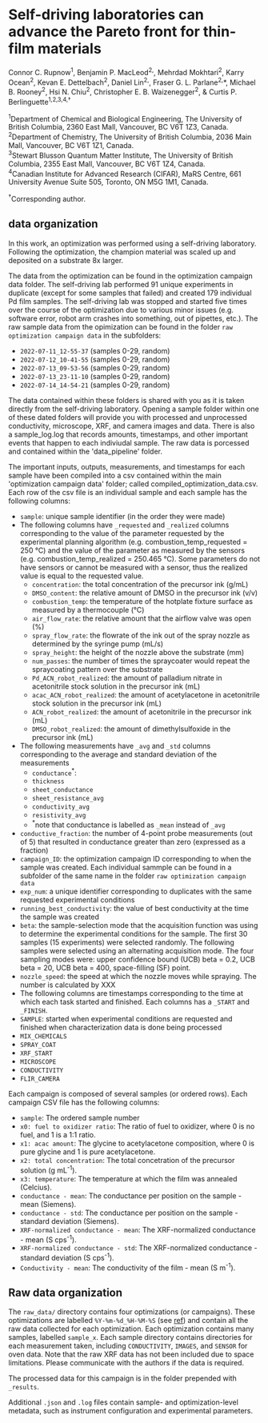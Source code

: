 # Self-driving laboratories can advance the Pareto front for thin-film materials
Connor C. Rupnow<sup>1</sup>, Benjamin P. MacLeod<sup>2,</sup>, Mehrdad Mokhtari<sup>2</sup>, Karry Ocean<sup>2</sup>, Kevan E. Dettelbach<sup>2</sup>,     Daniel Lin<sup>2,</sup>, Fraser G. L. Parlane<sup>2,</sup>\*, Michael B. Rooney<sup>2</sup>, Hsi N. Chiu<sup>2</sup>, Christopher E. B. Waizenegger<sup>2</sup>,  & Curtis P. Berlinguette<sup>1,2,3,4,†</sup>

<sup>1</sup>Department of Chemical and Biological Engineering, The University of British Columbia, 2360 East Mall, Vancouver, BC V6T 1Z3, Canada. \
<sup>2</sup>Department of Chemistry, The University of British Columbia, 2036 Main Mall, Vancouver, BC V6T 1Z1, Canada. \
<sup>3</sup>Stewart Blusson Quantum Matter Institute, The University of British Columbia, 2355 East Mall, Vancouver, BC V6T 1Z4, Canada. \
<sup>4</sup>Canadian Institute for Advanced Research (CIFAR), MaRS Centre, 661 University Avenue Suite 505, Toronto, ON M5G 1M1, Canada.
  
<sup>†</sup>Corresponding author.

## data organization

In this work, an optimization was performed using a self-driving laboratory. Following the optimization, the champion material was scaled up and deposited on a substrate 8x larger. 

The data from the optimization can be found in the optimization campaign data folder. The self-driving lab performed 91 unique experiments in duplicate (except for some samples that failed) and created 179 individual Pd film samples. The self-driving lab was stopped and started five times over the course of the optimization due to various minor issues (e.g. software error, robot arm crashes into something, out of pipettes, etc.). The raw sample data from the opimization can be found in the folder `raw optimization campaign data` in the subfolders:

* `2022-07-11_12-55-37` (samples 0-29, random)
* `2022-07-12_10-41-55` (samples 0-29, random)
* `2022-07-13_09-53-56` (samples 0-29, random)
* `2022-07-13_23-11-10` (samples 0-29, random)
* `2022-07-14_14-54-21` (samples 0-29, random)

The data contained within these folders is shared with you as it is taken directly from the self-driving laboratory. Opening a sample folder within one of these dated folders will provide you with processed and unprocessed conductivity, microscope, XRF, and camera images and data. There is also a sample_log.log that records amounts, timestamps, and other important events that happen to each indiviudal sample. The raw data is porcessed and contained within the 'data_pipeline' folder.

The important inputs, outputs, measurements, and timestamps for each sample have been compiled into a csv contained within the main 'optimization campaign data' folder; called compiled_optimization_data.csv. Each row of the csv file is an individual sample and each sample has the following columns: 
* `sample`: unique sample identifier (in the order they were made)
* The following columns have `_requested` and `_realized` columns corresponding to the value of the parameter requested by the experimental planning algorithm (e.g. combustion_temp_requested = 250 °C) and the value of the parameter as measured by the sensors (e.g. combustion_temp_realized = 250.465 °C). Some parameters do not have sensors or cannot be measured with a sensor, thus the realized value is equal to the requested value.
  * `concentration`: the total concentration of the precursor ink (g/mL)
  * `DMSO_content`: the relative amount of DMSO in the precursor ink (v/v)
  * `combustion_temp`: the temperature of the hotplate fixture surface as measured by a thermocouple (°C)
  * `air_flow_rate`: the relative amount that the airflow valve was open (%)
  * `spray_flow_rate`: the flowrate of the ink out of the spray nozzle as determined by the syringe pump (mL/s)
  * `spray_height`: the height of the nozzle above the substrate (mm)
  * `num_passes`: the number of times the spraycoater would repeat the spraycoating pattern over the substrate
  * `Pd_ACN_robot_realized`: the amount of palladium nitrate in acetonitrile stock solution in the precursor ink (mL)
  * `acac_ACN_robot_realized`: the amount of acetylacetone in acetonitrile stock solution in the precursor ink (mL)
  * `ACN_robot_realized`: the amount of acetonitrile in the precursor ink (mL)
  * `DMSO_robot_realized`: the amount of dimethylsulfoxide in the precursor ink (mL)
* The following measurements have `_avg` and `_std` columns corresponding to the average and standard deviation of the measurements
  * `conductance`<sup>\*</sup>: 
  * `thickness`
  * `sheet_conductance`
  * `sheet_resistance_avg`
  * `conductivity_avg`
  * `resistivity_avg`
  * <sup>\*</sup>note that conductance is labelled as `_mean` instead of `_avg`
* `conductive_fraction`: the number of 4-point probe measurements (out of 5) that resulted in conductance greater than zero (expressed as a fraction)
* `campaign_ID`: the optimization campaign ID corresponding to when the sample was created. Each individual sammple can be found in a subfolder of the same name in the folder `raw optimization campaign data`
* `exp_num`: a unique identifier corresponding to duplicates with the same requested experimental conditions
* `running_best_conductivity`: the value of best conductivity at the time the sample was created
* `beta`: the sample-selection mode that the acquisition function was using to determine the experimental conditions for the sample. The first 30 samples (15 experiments) were selected randomly. The following samples were selected using an alternating acquisition mode. The four sampling modes were: upper confidence bound (UCB) beta = 0.2, UCB beta = 20, UCB beta = 400, space-filling (SF) point.
* `nozzle_speed`: the speed at which the nozzle moves while spraying. The number is calculated by XXX
* The following columns are timestamps corresponding to the time at which each task started and finished. Each columns has a `_START` and `_FINISH`.
* `SAMPLE`: started when experimental conditions are requested and finished when characterization data is done being processed
* `MIX_CHEMICALS`
* `SPRAY_COAT`
* `XRF_START`
* `MICROSCOPE`
* `CONDUCTIVITY`
* `FLIR_CAMERA`

 
Each campaign is composed of several samples (or ordered rows). Each campaign CSV file has the following columns: 
 * `sample`: The ordered sample number 
 * `x0: fuel to oxidizer ratio`: The ratio of fuel to oxidizer, where 0 is no fuel, and 1 is a 1:1 ratio. 
 * `x1: acac amount`: The glycine to acetylacetone composition, where 0 is pure glycine and 1 is pure acetylacetone.
 * `x2: total concentration`: The total concetration of the precursor solution (g mL<sup>-1</sup>).
 * `x3: temperature`: The temperature at which the film was annealed (Celcius).
 * `conductance - mean`: The conductance per position on the sample - mean (Siemens).
 * `conductance - std`: The conductance per position on the sample - standard deviation (Siemens).
 * `XRF-normalized conductance - mean`: The XRF-normalized conductance - mean (S cps<sup>-1</sup>). 
 * `XRF-normalized conductance - std`: The XRF-normalized conductance - standard deviation (S cps<sup>-1</sup>).
 * `Conductivity - mean`: The conductivity of the film - mean (S m<sup>-1</sup>).

## Raw data organization

The `raw_data/` directory contains four optimizations (or campaigns). These optimizations are labelled `%Y-%m-%d_%H-%M-%S` (see [ref](https://strftime.org/)) and contain all the raw data collected for each optimization. Each optimization contains many samples, labelled `sample_x`. Each sample directory contains directories for each measurement taken, including `CONDUCTIVITY`, `IMAGES`, and `SENSOR` for oven data. Note that the raw XRF data has not been included due to space limitations. Please communicate with the authors if the data is required.

The processed data for this campaign is in the folder prepended with `_results`.

Additional `.json` and `.log` files contain sample- and optimization-level metadata, such as instrument configuration and experimental parameters.


  
